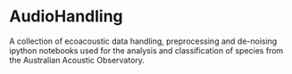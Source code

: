 # AudioHandling

A collection of ecoacoustic data handling, preprocessing and de-noising ipython notebooks used for the analysis and classification of species from the Australian Acoustic Observatory.